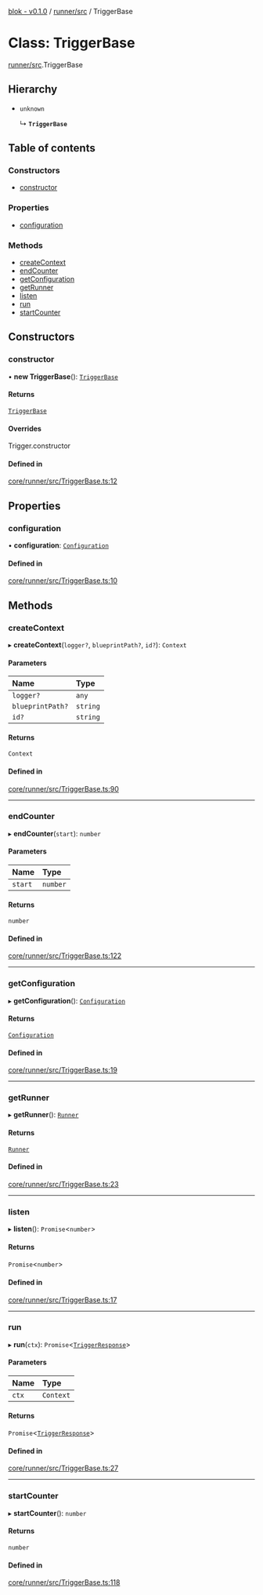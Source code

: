 [blok - v0.1.0](../README.md) / [runner/src](../modules/runner_src.md) / TriggerBase

# Class: TriggerBase

[runner/src](../modules/runner_src.md).TriggerBase

## Hierarchy

- `unknown`

  ↳ **`TriggerBase`**

## Table of contents

### Constructors

- [constructor](runner_src.TriggerBase.md#constructor)

### Properties

- [configuration](runner_src.TriggerBase.md#configuration)

### Methods

- [createContext](runner_src.TriggerBase.md#createcontext)
- [endCounter](runner_src.TriggerBase.md#endcounter)
- [getConfiguration](runner_src.TriggerBase.md#getconfiguration)
- [getRunner](runner_src.TriggerBase.md#getrunner)
- [listen](runner_src.TriggerBase.md#listen)
- [run](runner_src.TriggerBase.md#run)
- [startCounter](runner_src.TriggerBase.md#startcounter)

## Constructors

### constructor

• **new TriggerBase**(): [`TriggerBase`](runner_src.TriggerBase.md)

#### Returns

[`TriggerBase`](runner_src.TriggerBase.md)

#### Overrides

Trigger.constructor

#### Defined in

[core/runner/src/TriggerBase.ts:12](https://github.com/deskree-inc/blok/blob/fd59582/core/runner/src/TriggerBase.ts#L12)

## Properties

### configuration

• **configuration**: [`Configuration`](runner_src.Configuration.md)

#### Defined in

[core/runner/src/TriggerBase.ts:10](https://github.com/deskree-inc/blok/blob/fd59582/core/runner/src/TriggerBase.ts#L10)

## Methods

### createContext

▸ **createContext**(`logger?`, `blueprintPath?`, `id?`): `Context`

#### Parameters

| Name | Type |
| :------ | :------ |
| `logger?` | `any` |
| `blueprintPath?` | `string` |
| `id?` | `string` |

#### Returns

`Context`

#### Defined in

[core/runner/src/TriggerBase.ts:90](https://github.com/deskree-inc/blok/blob/fd59582/core/runner/src/TriggerBase.ts#L90)

___

### endCounter

▸ **endCounter**(`start`): `number`

#### Parameters

| Name | Type |
| :------ | :------ |
| `start` | `number` |

#### Returns

`number`

#### Defined in

[core/runner/src/TriggerBase.ts:122](https://github.com/deskree-inc/blok/blob/fd59582/core/runner/src/TriggerBase.ts#L122)

___

### getConfiguration

▸ **getConfiguration**(): [`Configuration`](runner_src.Configuration.md)

#### Returns

[`Configuration`](runner_src.Configuration.md)

#### Defined in

[core/runner/src/TriggerBase.ts:19](https://github.com/deskree-inc/blok/blob/fd59582/core/runner/src/TriggerBase.ts#L19)

___

### getRunner

▸ **getRunner**(): [`Runner`](runner_src.Runner.md)

#### Returns

[`Runner`](runner_src.Runner.md)

#### Defined in

[core/runner/src/TriggerBase.ts:23](https://github.com/deskree-inc/blok/blob/fd59582/core/runner/src/TriggerBase.ts#L23)

___

### listen

▸ **listen**(): `Promise`\<`number`\>

#### Returns

`Promise`\<`number`\>

#### Defined in

[core/runner/src/TriggerBase.ts:17](https://github.com/deskree-inc/blok/blob/fd59582/core/runner/src/TriggerBase.ts#L17)

___

### run

▸ **run**(`ctx`): `Promise`\<[`TriggerResponse`](../modules/runner_src.md#triggerresponse)\>

#### Parameters

| Name | Type |
| :------ | :------ |
| `ctx` | `Context` |

#### Returns

`Promise`\<[`TriggerResponse`](../modules/runner_src.md#triggerresponse)\>

#### Defined in

[core/runner/src/TriggerBase.ts:27](https://github.com/deskree-inc/blok/blob/fd59582/core/runner/src/TriggerBase.ts#L27)

___

### startCounter

▸ **startCounter**(): `number`

#### Returns

`number`

#### Defined in

[core/runner/src/TriggerBase.ts:118](https://github.com/deskree-inc/blok/blob/fd59582/core/runner/src/TriggerBase.ts#L118)
